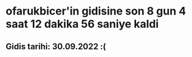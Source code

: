 # ofarukbicer'in gidisine son 8 gun 4 saat 12 dakika 56 saniye kaldi

## Gidis tarihi: 30.09.2022 :(